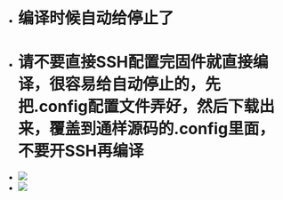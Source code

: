 - # 编译时候自动给停止了

- # 请不要直接SSH配置完固件就直接编译，很容易给自动停止的，先把.config配置文件弄好，然后下载出来，覆盖到通样源码的.config里面，不要开SSH再编译

- <img src="https://github.com/danshui-git/shuoming/blob/master/doc/tingzhi2.png" />
- <img src="https://github.com/danshui-git/shuoming/blob/master/doc/tingzhi.png" />

